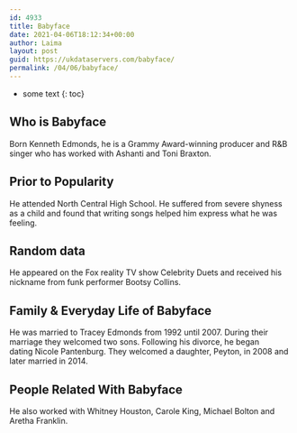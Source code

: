 ```yaml
---
id: 4933
title: Babyface
date: 2021-04-06T18:12:34+00:00
author: Laima
layout: post
guid: https://ukdataservers.com/babyface/
permalink: /04/06/babyface/
---
```


* some text
{: toc}


## Who is Babyface
                  
                  
                  
Born Kenneth Edmonds, he is a Grammy Award-winning producer and R&B singer who has worked with Ashanti and Toni Braxton.
                  
              
            
              
            
                
                
                
## Prior to Popularity
                  
                  
                  
He attended North Central High School. He suffered from severe shyness as a child and found that writing songs helped him express what he was feeling.
                  
              
            
              
            
                
                
                
## Random data
                  
                  
                  
He appeared on the Fox reality TV show Celebrity Duets and received his nickname from funk performer Bootsy Collins.
                  
              
            
              
            
                
                
                
## Family & Everyday Life of Babyface
                  
                  
                  
He was married to Tracey Edmonds from 1992 until 2007. During their marriage they welcomed two sons. Following his divorce, he began dating Nicole Pantenburg. They welcomed a daughter, Peyton, in 2008 and later married in 2014.
                  
              
            
              
            
                
                
                
## People Related With Babyface
                  
                  
                  
He also worked with Whitney Houston, Carole King, Michael Bolton and Aretha Franklin.
                  
              
            
              
            
                
              
            
              
              
            
            
              
            
          
          
          